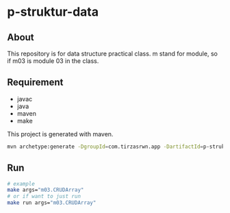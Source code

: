 # p-struktur-data

## About

This repository is for data structure practical class. m stand for module, so if m03 is module 03 in the class.

## Requirement

- javac
- java
- maven
- make

This project is generated with maven.

```sh
mvn archetype:generate -DgroupId=com.tirzasrwn.app -DartifactId=p-struktur-data -DarchetypeArtifactId=maven-archetype-quickstart -DarchetypeVersion=1.4 -DinteractiveMode=false
```

## Run

```sh
# example
make args="m03.CRUDArray"
# or if want to just run
make run args="m03.CRUDArray"
```
